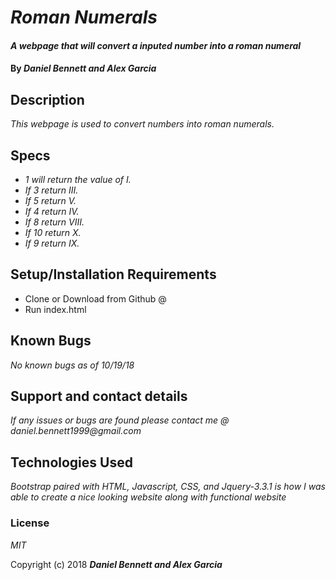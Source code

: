 # _Roman Numerals_

#### _A webpage that will convert a inputed number into a roman numeral_

#### By _**Daniel Bennett and Alex Garcia**_

## Description

_This webpage is used to convert numbers into roman numerals._

## Specs
* _1 will return the value of I._
* _If 3 return III._
* _If 5 return V._
* _If 4 return IV._
* _If 8 return VIII._
* _If 10 return X._
* _If 9 return IX._

## Setup/Installation Requirements

* Clone or Download from Github @
* Run index.html

## Known Bugs

_No known bugs as of 10/19/18_

## Support and contact details

_If any issues or bugs are found please contact me @ daniel.bennett1999@gmail.com_

## Technologies Used

_Bootstrap paired with HTML, Javascript, CSS, and Jquery-3.3.1 is how I was able to create a nice looking website along with functional website_

### License

*MIT*

Copyright (c) 2018 **_Daniel Bennett and Alex Garcia_**
